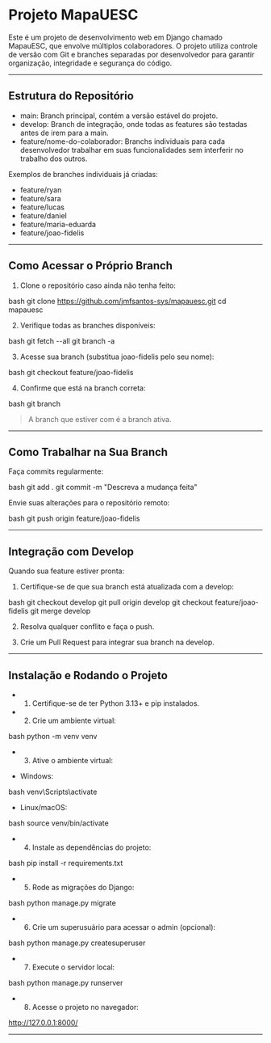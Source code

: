 # Projeto MapaUESC

Este é um projeto de desenvolvimento web em Django chamado MapauESC, que envolve múltiplos colaboradores. O projeto utiliza controle de versão com Git e branches separadas por desenvolvedor para garantir organização, integridade e segurança do código.

---

## Estrutura do Repositório

- main: Branch principal, contém a versão estável do projeto.  
- develop: Branch de integração, onde todas as features são testadas antes de irem para a main.  
- feature/nome-do-colaborador: Branchs individuais para cada desenvolvedor trabalhar em suas funcionalidades sem interferir no trabalho dos outros.

Exemplos de branches individuais já criadas:  
- feature/ryan  
- feature/sara  
- feature/lucas  
- feature/daniel  
- feature/maria-eduarda  
- feature/joao-fidelis

---

## Como Acessar o Próprio Branch

1. Clone o repositório caso ainda não tenha feito:

bash
git clone https://github.com/jmfsantos-sys/mapauesc.git
cd mapauesc


2. Verifique todas as branches disponíveis:

bash
git fetch --all
git branch -a


3. Acesse sua branch (substitua joao-fidelis pelo seu nome):

bash
git checkout feature/joao-fidelis


4. Confirme que está na branch correta:

bash
git branch


> A branch que estiver com  é a branch ativa.

---

## Como Trabalhar na Sua Branch

 Faça commits regularmente:

bash
git add .
git commit -m "Descreva a mudança feita"


 Envie suas alterações para o repositório remoto:

bash
git push origin feature/joao-fidelis


---

## Integração com Develop

Quando sua feature estiver pronta:

1. Certifique-se de que sua branch está atualizada com a develop:

bash
git checkout develop
git pull origin develop
git checkout feature/joao-fidelis
git merge develop


2. Resolva qualquer conflito e faça o push.

3. Crie um Pull Request para integrar sua branch na develop.

---

## Instalação e Rodando o Projeto

- 1. Certifique-se de ter Python 3.13+ e pip instalados.

- 2. Crie um ambiente virtual:

bash
python -m venv venv


- 3. Ative o ambiente virtual:

- Windows:

bash
venv\Scripts\activate


- Linux/macOS:

bash
source venv/bin/activate


- 4. Instale as dependências do projeto:

bash
pip install -r requirements.txt


- 5. Rode as migrações do Django:

bash
python manage.py migrate


- 6. Crie um superusuário para acessar o admin (opcional):

bash
python manage.py createsuperuser


- 7. Execute o servidor local:

bash
python manage.py runserver


- 8. Acesse o projeto no navegador:


http://127.0.0.1:8000/

---



